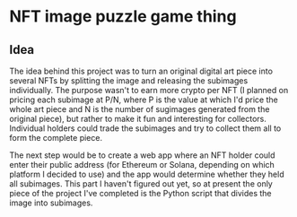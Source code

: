 # NFT image puzzle game thing

## Idea

The idea behind this project was to turn an original digital art piece into several NFTs by splitting the image and releasing the subimages individually. The purpose wasn't to earn more crypto per NFT (I planned on pricing each subimage at P/N, where P is the value at which I'd price the whole art piece and N is the number of sugimages generated from the original piece), but rather to make it fun and interesting for collectors. Individual holders could trade the subimages and try to collect them all to form the complete piece.

The next step would be to create a web app where an NFT holder could enter their public address (for Ethereum or Solana, depending on which platform I decided to use) and the app would determine whether they held all subimages. This part I haven't figured out yet, so at present the only piece of the project I've completed is the Python script that divides the image into subimages.
